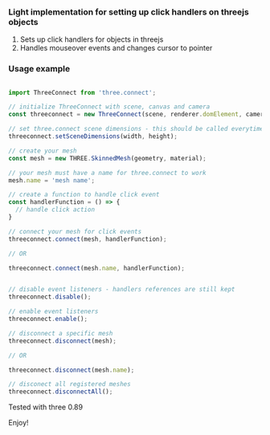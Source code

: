 ### Light implementation for setting up click handlers on threejs objects

1. Sets up click handlers for objects in threejs
2. Handles mouseover events and changes cursor to pointer

### Usage example

```javascript

import ThreeConnect from 'three.connect';

// initialize ThreeConnect with scene, canvas and camera
const threeconnect = new ThreeConnect(scene, renderer.domElement, camera);

// set three.connect scene dimensions - this should be called everytime your scene changes its dimensions
threeconnect.setSceneDimensions(width, height); 

// create your mesh
const mesh = new THREE.SkinnedMesh(geometry, material);

// your mesh must have a name for three.connect to work
mesh.name = 'mesh name';

// create a function to handle click event
const handlerFunction = () => { 
  // handle click action
}

// connect your mesh for click events
threeconnect.connect(mesh, handlerFunction);

// OR

threeconnect.connect(mesh.name, handlerFunction);


// disable event listeners - handlers references are still kept
threeconnect.disable();

// enable event listeners
threeconnect.enable();

// disconnect a specific mesh
threeconnect.disconnect(mesh);

// OR

threeconnect.disconnect(mesh.name);

// disconect all registered meshes
threeconnect.disconnectAll();

```

Tested with three 0.89

Enjoy!
